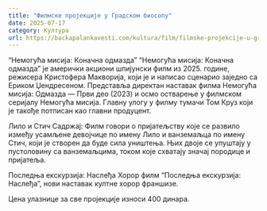 ```yaml
---
title: "Филмске пројекције у Градском биосопу"
date: 2025-07-17
category: Култура
url: https://backapalankavesti.com/kultura/film/filmske-projekcije-u-gradskom-biosopu/
---
```


“Немогућа мисија: Коначна одмазда”
“Немогућа мисија: Коначна одмазда” је амерички акциони шпијунски филм из 2025. године, режисера Кристофера Макворија, који је и написао сценарио заједно са Ериком Џендресеном. Представља директан наставак филма Немогућа мисија: Одмазда — Први део (2023) и осмо остварење у филмском серијалу Немогућа мисија.
Главну улогу у филму тумачи Том Круз који је такође потписан као главни продуцент.

Лило и Стич
Садржај: Филм говори о пријатељству које се развило између усамљене девојчице по имену Лило и ванземаљца по имену Стич, који је створен да буде сила уништења. Њих двоје се упуштају у пустоловину са ванземаљцима, током које схватају значај породице и пријатеља.

Последња екскурзија: Наслеђа
Хорор филм “Последња екскурзија: Наслеђа”, нови наставак култне хорор франшизе.

Цена улазнице за све пројекције износи 400 динара.
